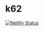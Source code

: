 # k62

[![Netlify Status](https://api.netlify.com/api/v1/badges/fd696058-78e1-4ebc-8fe7-ad31c7b8098c/deploy-status)](https://app.netlify.com/sites/kommune62/deploys)
